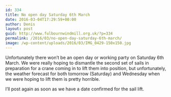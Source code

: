 ```yaml
---
id: 334
title: No open day Saturday 6th March
date: 2016-03-04T17:29:59+00:00
author: Denis
layout: post
guid: http://www.fulbournwindmill.org.uk/?p=334
permalink: /2016/03/no-open-day-saturday-6th-march/
image: /wp-content/uploads/2016/03/IMG_0429-150x150.jpg
---
```

Unfortunately there won&#8217;t be an open day or working party on Saturday 6th March. We were really hoping to dismantle the second set of sails in preparation for a crane coming in to lift them into position, but unfortunately, the weather forecast for both tomorrow (Saturday) and Wednesday when we were hoping to lift them is pretty horrible.
<!--break-->
I&#8217;ll post again as soon as we have a date confirmed for the sail lift.
